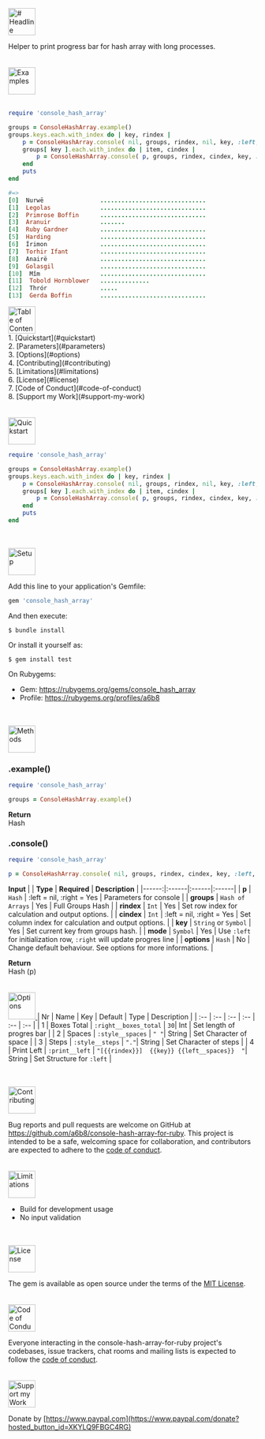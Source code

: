 <a href="#table-of-contents">
<img src="https://raw.githubusercontent.com/a6b8/a6b8/main/docs/console-hash-array-for-ruby/readme/headlines/Headline.svg" height="55px" name="Console Hash Array" alt="# Headline">
</a>

Helper to print progress bar for hash array with long processes.
<br>
<br>
<br>
<a href="#table-of-contents">
<img src="https://raw.githubusercontent.com/a6b8/a6b8/main/docs/console-hash-array-for-ruby/readme/headlines/examples.svg" height="55px" name="examples" alt="Examples">
</a>
<br>
<br>
```ruby
require 'console_hash_array'

groups = ConsoleHashArray.example()
groups.keys.each.with_index do | key, rindex |
    p = ConsoleHashArray.console( nil, groups, rindex, nil, key, :left, {} )
    groups[ key ].each.with_index do | item, cindex |
        p = ConsoleHashArray.console( p, groups, rindex, cindex, key, :right, {} )
    end
    puts
end

#=> 
[0]  Nurwë                ..............................
[1]  Legolas              ..............................
[2]  Primrose Boffin      ..............................
[3]  Aranuir              .......
[4]  Ruby Gardner         ..............................
[5]  Harding              ..............................
[6]  Írimon               ..............................
[7]  Torhir Ifant         ..............................
[8]  Anairë               ..............................
[9]  Golasgil             ..............................
[10]  Mîm                 ..............................
[11]  Tobold Hornblower   ..............
[12]  Thrór               .....
[13]  Gerda Boffin        ..............................

```

<a href="#table-of-contents">
<img src="https://raw.githubusercontent.com/a6b8/a6b8/main/docs/console-hash-array-for-ruby/readme/headlines/table-of-contents.svg" height="55px" name="table-of-contents" alt="Table of Contents">
</a>
<br>
1. [Quickstart](#quickstart)<br>
2. [Parameters](#parameters)<br>
3. [Options](#options)<br>
4. [Contributing](#contributing)<br>
5. [Limitations](#limitations)<br>
6. [License](#license)<br>
7. [Code of Conduct](#code-of-conduct)<br>
8. [Support my Work](#support-my-work)<br>

<br>
<br>
<a href="#table-of-contents">
<img src="https://raw.githubusercontent.com/a6b8/a6b8/main/docs/console-hash-array-for-ruby/readme/headlines/quickstart.svg" height="55px" name="quickstart" alt="Quickstart">
</a>

```ruby
require 'console_hash_array'

groups = ConsoleHashArray.example()
groups.keys.each.with_index do | key, rindex |
    p = ConsoleHashArray.console( nil, groups, rindex, nil, key, :left, {} )
    groups[ key ].each.with_index do | item, cindex |
        p = ConsoleHashArray.console( p, groups, rindex, cindex, key, :right, {} )
    end
    puts
end
```
<br>
<br>
<a href="#table-of-contents">
<img src="https://raw.githubusercontent.com/a6b8/a6b8/main/docs/local-path-builder-for-ruby/readme/headlines/setup.svg" height="55px" name="setup" alt="Setup">
</a>

Add this line to your application's Gemfile:

```ruby
gem 'console_hash_array'
```

And then execute:

    $ bundle install

Or install it yourself as:

    $ gem install test


On Rubygems: 
- Gem: https://rubygems.org/gems/console_hash_array
- Profile: https://rubygems.org/profiles/a6b8

<br>
<br>
<a href="#table-of-contents">
<img src="https://raw.githubusercontent.com/a6b8/a6b8/main/docs/console-hash-array-for-ruby/readme/headlines/methods.svg" height="55px" name="methods" alt="Methods">
</a>

### .example()
```ruby
require 'console_hash_array'

groups = ConsoleHashArray.example()
```
**Return**<br>
Hash    


### .console()
```ruby
require 'console_hash_array'

p = ConsoleHashArray.console( nil, groups, rindex, cindex, key, :left, {} )
```


**Input**
| | **Type** | **Required** | **Description** |
|------:|:------|:------|:------|
| **p** | ```Hash``` | :left = nil, :right = Yes  | Parameters for console |
| **groups** | ```Hash of Arrays``` | Yes | Full Groups Hash |
| **rindex** | ```Int``` | Yes | Set row index for calculation and output options. |
| **cindex** | ```Int``` | :left = nil, :right = Yes | Set column index for calculation and output options. |
| **key** | ```String``` or ```Symbol``` | Yes | Set current key from groups hash. |
| **mode** | ```Symbol``` | Yes | Use ```:left``` for initialization row, ```:right``` will update progres line |
| **options** | ```Hash``` | No | Change default behaviour. See options for more informations. |

**Return**<br>
Hash (p)
<br>
<br>
<br>
<a href="#table-of-contents">
<img src="https://raw.githubusercontent.com/a6b8/a6b8/main/docs/console-hash-array-for-ruby/readme/headlines/options.svg" height="55px" name="options" alt="Options">
</a>
| Nr | Name | Key | Default | Type | Description |
| :-- | :-- | :-- | :-- | :-- | :-- |
| 1 | Boxes Total | `:right__boxes_total` | `30`| Int | Set length of progres bar |
| 2 | Spaces | `:style__spaces` | `" "`| String | Set Character of space |
| 3 | Steps | `:style__steps` | `"."`| String | Set Character of steps |
| 4 | Print Left | `:print__left` | `"[{{rindex}}]  {{key}} {{left__spaces}}  "`| String | Set Structure for `:left` |

<br>
<br>
<a href="#table-of-contents">
<img src="https://raw.githubusercontent.com/a6b8/a6b8/main/docs/console-hash-array-for-ruby/readme/headlines/contributing.svg" height="55px" name="contributing" alt="Contributing">
</a>

Bug reports and pull requests are welcome on GitHub at https://github.com/a6b8/console-hash-array-for-ruby. This project is intended to be a safe, welcoming space for collaboration, and contributors are expected to adhere to the [code of conduct](https://github.com/a6b8/console-hash-array-for-ruby/blob/master/CODE_OF_CONDUCT.md).
<br>
<br>
<br>
<a href="#table-of-contents">
<img src="https://raw.githubusercontent.com/a6b8/a6b8/main/docs/console-hash-array-for-ruby/readme/headlines/limitations.svg" height="55px" name="limitations" alt="Limitations">
</a>
- Build for development usage
- No input validation
<br>
<br>
<a href="#table-of-contents">
<img src="https://raw.githubusercontent.com/a6b8/a6b8/main/docs/console-hash-array-for-ruby/readme/headlines/license.svg" height="55px" name="license" alt="License">
</a>

The gem is available as open source under the terms of the [MIT License](https://opensource.org/licenses/MIT).
<br>
<br>
<br>
<a href="#table-of-contents">
<img src="https://raw.githubusercontent.com/a6b8/a6b8/main/docs/console-hash-array-for-ruby/readme/headlines/code-of-conduct.svg" height="55px" name="code-of-conduct" alt="Code of Conduct">
</a>
    
Everyone interacting in the console-hash-array-for-ruby project's codebases, issue trackers, chat rooms and mailing lists is expected to follow the [code of conduct](https://github.com/a6b8/console-hash-array-for-ruby/blob/master/CODE_OF_CONDUCT.md).
<br>
<br>
<br>
<a href="#table-of-contents">
<img href="#table-of-contents" src="https://raw.githubusercontent.com/a6b8/a6b8/main/docs/console-hash-array-for-ruby/readme/headlines/support-my-work.svg" height="55px" name="support-my-work" alt="Support my Work">
</a>
    
Donate by [https://www.paypal.com](https://www.paypal.com/donate?hosted_button_id=XKYLQ9FBGC4RG)